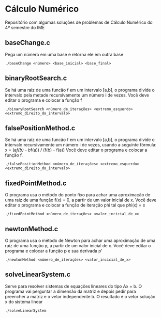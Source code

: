# Cálculo Numérico

Repositório com algumas soluções de problemas de Cálculo Numérico do 4º semestre do IME

## baseChange.c
Pega um número em uma base e retorna ele em outra base
```
./baseChange <número> <base_inicial> <base_final>
```

## binaryRootSearch.c
Se há uma raiz de uma funcão f em um intervalo [a,b], o programa divide o intervalo pela metade recursivamente um número i de vezes. Você deve editar o programa e colocar a função f
```
./binaryRootSearch <número_de_iterações> <extremo_esquerdo> <extremo_direito_do_intervalo>
```
## falsePositionMethod.c
Se há uma raiz de uma funcão f em um intervalo [a,b], o programa divide o intervalo recursivamente um número i de vezes, usando a seguinte fórmula:
x = (a*f(b) - b*f(a)) / (f(b) - f(a))
Você deve editar o programa e colocar a função f.
```
./falsePositionMethod <número_de_iterações> <extremo_esquerdo> <extremo_direito_do_intervalo>
```

## fixedPointMethod.c
O programa usa o método do ponto fixo para achar uma aproximação de uma raiz de uma função f(x) = 0, a partir de um valor inicial de x. Você deve editar o programa e colocar a função de iteração phi tal que phi(x) = x
```
./fixedPointMethod <número_de_iterações> <valor_incicial_de_x>
```

## newtonMethod.c
O programa usa o método de Newton para achar uma aproximação de uma raiz de uma função p, a partir de um valor inicial de x. Você deve editar o programa e colocar a função p e sua derivada p'
```
./newtonMethod <número_de_iterações> <valor_incicial_de_x>
```
## solveLinearSystem.c
Serve para resolver sistemas de equações lineares do tipo Ax = b. O programa vai perguntar a dimensão da matriz e depois pedir para preencher a matriz e o vetor independente b. O resultado é o vetor solução x do sistema linear
```
./solveLinearSystem
```
